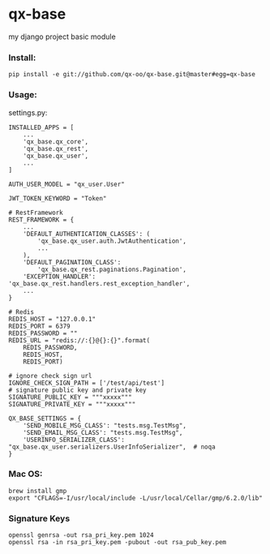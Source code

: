 # qx-base
my django project basic module

### Install:

    pip install -e git://github.com/qx-oo/qx-base.git@master#egg=qx-base

### Usage:

settings.py:

    INSTALLED_APPS = [
        ...
        'qx_base.qx_core',
        'qx_base.qx_rest',
        'qx_base.qx_user',
        ...
    ]

    AUTH_USER_MODEL = "qx_user.User"

    JWT_TOKEN_KEYWORD = "Token"

    # RestFramework
    REST_FRAMEWORK = {
        ...
        'DEFAULT_AUTHENTICATION_CLASSES': (
            'qx_base.qx_user.auth.JwtAuthentication',
            ...
        ),
        'DEFAULT_PAGINATION_CLASS':
            'qx_base.qx_rest.paginations.Pagination',
        'EXCEPTION_HANDLER': 'qx_base.qx_rest.handlers.rest_exception_handler',
        ...
    }

    # Redis
    REDIS_HOST = "127.0.0.1"
    REDIS_PORT = 6379
    REDIS_PASSWORD = ""
    REDIS_URL = "redis://:{}@{}:{}".format(
        REDIS_PASSWORD,
        REDIS_HOST,
        REDIS_PORT)

    # ignore check sign url
    IGNORE_CHECK_SIGN_PATH = ['/test/api/test']
    # signature public key and private key
    SIGNATURE_PUBLIC_KEY = """xxxxx"""
    SIGNATURE_PRIVATE_KEY = """xxxxx"""

    QX_BASE_SETTINGS = {
        'SEND_MOBILE_MSG_CLASS': "tests.msg.TestMsg",
        'SEND_EMAIL_MSG_CLASS': "tests.msg.TestMsg",
        'USERINFO_SERIALIZER_CLASS': "qx_base.qx_user.serializers.UserInfoSerializer",  # noqa
    }


### Mac OS:

    brew install gmp
    export "CFLAGS=-I/usr/local/include -L/usr/local/Cellar/gmp/6.2.0/lib"

### Signature Keys

    openssl genrsa -out rsa_pri_key.pem 1024
    openssl rsa -in rsa_pri_key.pem -pubout -out rsa_pub_key.pem